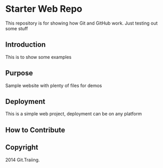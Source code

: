 # Starter Web Repo

This repository is for showing how Git and GitHub work.  Just testing out some stuff

## Introduction

This is to show some examples

## Purpose

Sample website with plenty of files for demos

## Deployment

This is a simple web project, deployment can be on any platform

## How to Contribute

## Copyright

2014 Git.Traiing.